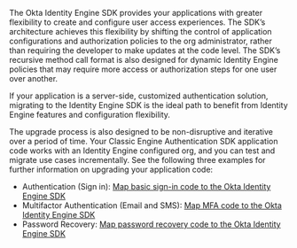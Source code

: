 The Okta Identity Engine SDK provides your applications with greater flexibility to create and configure user access experiences. The SDK’s architecture achieves this flexibility by shifting the control of application configurations and authorization policies to the org administrator, rather than requiring the developer to make updates at the code level. The SDK’s recursive method call format is also designed for dynamic Identity Engine policies that may require more access or authorization steps for one user over another.

If your application is a server-side, customized authentication solution, migrating to the Identity Engine SDK is the ideal path to benefit from Identity Engine features and configuration flexibility.

The upgrade process is also designed to be non-disruptive and iterative over a period of time. Your Classic Engine Authentication SDK application code works with an Identity Engine configured org, and you can test and migrate use cases incrementally. See the following three examples for further information on upgrading your application code:

- Authentication (Sign in): [Map basic sign-in code to the Okta Identity Engine SDK](#map-basic-sign-in-code-to-the-okta-identity-engine-sdk)
- Multifactor Authentication (Email and SMS): [Map MFA code to the Okta Identity Engine SDK](#map-mfa-code-to-the-okta-identity-engine-sdk)
- Password Recovery: [Map password recovery code to the Okta Identity Engine SDK](#map-password-recovery-code-to-the-okta-identity-engine-sdk)
